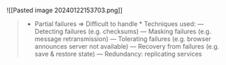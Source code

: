 ![[Pasted image 20240122153703.png]]
> * Partial failures => Difficult to handle * Techniques used: — Detecting failures (e.g. checksums) — Masking failures (e.g. message retransmission) — Tolerating failures (e.g. browser announces server not available) — Recovery from failures (e.g. save & restore state) — Redundancy: replicating services